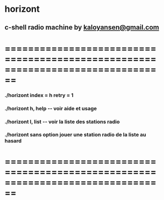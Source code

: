 # horizont
## c-shell radio machine by kaloyansen@gmail.com
# ================================================================================
### ./horizont index = h retry = 1
### ./horizont h, help -- voir aide et usage
### ./horizont l, list -- voir la liste des stations radio
### ./horizont sans option jouer une station radio de la liste au hasard
# ================================================================================
